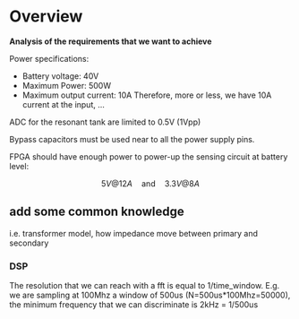 # Overview

**Analysis of the requirements that we want to achieve**

Power specifications:
 - Battery voltage: 40V
 - Maximum Power: 500W
 - Maximum output current: 10A
Therefore, more or less, we have 10A current at the input, ...


ADC for the resonant tank are limited to 0.5V (1Vpp)

Bypass capacitors must be used near to all the power supply pins.

FPGA should have enough power to power-up the sensing circuit at battery level: 

$$ 5V @ 12A     \quad\mbox{and}\quad     3.3V @ 8A $$


## add some common knowledge
i.e. transformer model, how impedance move between primary and secondary




### DSP 

The resolution that we can reach with a fft is equal to 1/time_window.
E.g. we are sampling at 100Mhz a window of 500us
(N=500us\*100Mhz=50000), the minimum frequency that we can discriminate
is 2kHz = 1/500us

